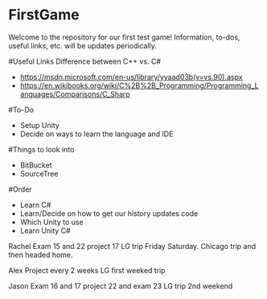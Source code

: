 # FirstGame
Welcome to the repository for our first test game! Information, to-dos, useful links, etc. will be updates periodically.

#Useful Links
Difference between C++ vs. C#
- https://msdn.microsoft.com/en-us/library/yyaad03b(v=vs.90).aspx
- https://en.wikibooks.org/wiki/C%2B%2B_Programming/Programming_Languages/Comparisons/C_Sharp

#To-Do
- Setup Unity
- Decide on ways to learn the language and IDE

#Things to look into
- BitBucket
- SourceTree

#Order
- Learn C#
- Learn/Decide on how to get our history updates code
- Which Unity to use
- Learn Unity C#

Rachel
Exam 15 and 22
project 17
LG trip Friday Saturday.  Chicago trip and then headed home.

Alex
Project every 2 weeks
LG first weeked trip

Jason
Exam 16 and 17
project 22 and exam 23
LG trip 2nd weekend

